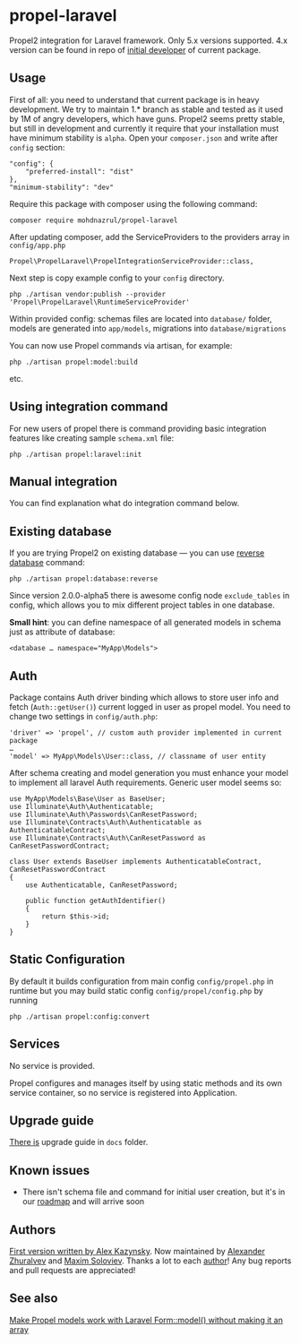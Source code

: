 propel-laravel
==============

Propel2 integration for Laravel framework. Only 5.x versions supported.
4.x version can be found in repo of [initial developer](https://github.com/allBoo/propel-laravel) of current package.

Usage
-----

First of all: you need to understand that current package is in heavy development.
We try to maintain 1.* branch as stable and tested as it used by 1M of angry developers, which have guns.
Propel2 seems pretty stable, but still in development and currently it require that your
installation must have minimum stability is `alpha`. Open your `composer.json`
and write after `config` section:

    "config": {
        "preferred-install": "dist"
    },
    "minimum-stability": "dev"

Require this package with composer using the following command:

    composer require mohdnazrul/propel-laravel

After updating composer, add the ServiceProviders to the providers array in `config/app.php`

    Propel\PropelLaravel\PropelIntegrationServiceProvider::class,

Next step is copy example config to your `config` directory.

    php ./artisan vendor:publish --provider 'Propel\PropelLaravel\RuntimeServiceProvider'

Within provided config: schemas files are located into `database/` folder,
models are generated into `app/models`, migrations into `database/migrations`

You can now use Propel commands via artisan, for example:

    php ./artisan propel:model:build

etc.

Using integration command
------

For new users of propel there is command providing basic integration features like creating sample `schema.xml` file:

    php ./artisan propel:laravel:init

Manual integration
------

You can find explanation what do integration command below.

Existing database
--------

If you are trying Propel2 on existing database — you can use
[reverse database](http://propelorm.org/documentation/cookbook/working-with-existing-databases.html) command:

    php ./artisan propel:database:reverse

Since version 2.0.0-alpha5 there is awesome config node `exclude_tables` in config,
which allows you to mix different project tables in one database.

**Small hint**: you can define namespace of all generated models in schema just as attribute of database:

    <database … namespace="MyApp\Models">

Auth
--------

Package contains Auth driver binding which allows to store user info and fetch (`Auth::getUser()`) current logged in user as propel model. You need to change two settings in `config/auth.php`:

    'driver' => 'propel', // custom auth provider implemented in current package
    …
    'model' => MyApp\Models\User::class, // classname of user entity

After schema creating and model generation you must enhance your model to implement all laravel Auth requirements. Generic user model seems so:

    use MyApp\Models\Base\User as BaseUser;
    use Illuminate\Auth\Authenticatable;
    use Illuminate\Auth\Passwords\CanResetPassword;
    use Illuminate\Contracts\Auth\Authenticatable as AuthenticatableContract;
    use Illuminate\Contracts\Auth\CanResetPassword as CanResetPasswordContract;

    class User extends BaseUser implements AuthenticatableContract, CanResetPasswordContract
    {
        use Authenticatable, CanResetPassword;

        public function getAuthIdentifier()
        {
            return $this->id;
        }
    }

Static Configuration
-------------

By default it builds configuration from main config `config/propel.php` in runtime but you may build static config `config/propel/config.php` by running

    php ./artisan propel:config:convert


Services
--------

No service is provided.

Propel configures and manages itself by using static methods and its own service container, so no service is registered into Application.

Upgrade guide
--------

[There is](docs/upgrade.md) upgrade guide in `docs` folder.

Known issues
--------

* There isn't schema file and command for initial user creation, but it's in our [roadmap](https://github.com/SCIF/propel-laravel/issues/4) and will arrive soon

Authors
--------

[First version written by Alex Kazynsky](https://github.com/allBoo).
Now maintained by [Alexander Zhuralvev](https://github.com/SCIF) and
[Maxim Soloviev](https://github.com/Big-Shark).
Thanks a lot to each [author](https://github.com/propelorm/PropelLaravel/graphs/contributors)! Any bug reports and pull requests are appreciated!


See also
--------

[Make Propel models work with Laravel Form::model() without making it an array](https://github.com/stephangroen/propel-laravel)